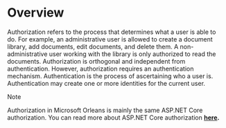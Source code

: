 # Overview

Authorization refers to the process that determines what a user is able to do. For example, an administrative user is allowed to create a document library, add documents, edit documents, and delete them. A non-administrative user working with the library is only authorized to read the documents.
Authorization is orthogonal and independent from authentication. However, authorization requires an authentication mechanism. Authentication is the process of ascertaining who a user is. Authentication may create one or more identities for the current user.

>[!NOTE]
>Authorization in Microsoft Orleans is mainly the same ASP.NET Core authorization. You can read more about 
>ASP.NET Core authorization **[here](https://docs.microsoft.com/en-us/aspnet/core/security/authorization/introduction?view=aspnetcore-2.1).**